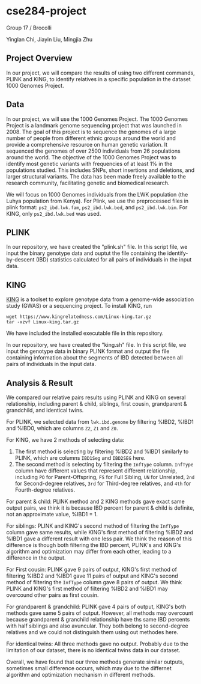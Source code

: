 # cse284-project
Group 17 / Brocolli

Yinglan Chi, Jiayin Liu, Mingjia Zhu

## Project Overview

In our project, we will compare the results of using two different commands, PLINK and KING, to identify relatives in a specific population in the dataset 1000 Genomes Project.

## Data

In our project, we will use the 1000 Genomes Project. The 1000 Genomes Project is a landmark genome sequencing project that was launched in 2008. The goal of this project is to sequence the genomes of a large number of people from different ethnic groups around the world and provide a comprehensive resource on human genetic variation. It sequenced the genomes of over 2500 individuals from 26 populations around the world. The objective of the 1000 Genomes Project was to identify most genetic variants with frequencies of at least 1% in the populations studied. This includes SNPs, short insertions and deletions, and larger structural variants. The data has been made freely available to the research community, facilitating genetic and biomedical research.

We will focus on 1000 Genomes individuals from the LWK population (the Luhya population from Kenya). For Plink, we use the preprocessed files in plink format: `ps2_ibd.lwk.fam`, `ps2_ibd.lwk.bed`, and `ps2_ibd.lwk.bim`. For KING, only `ps2_ibd.lwk.bed` was used.

## PLINK

In our repository, we have created the "plink.sh" file. In this script file, we input the binary genotype data and ouptut the file containing the identify-by-descent (IBD) statistics calculated for all pairs of individuals in the input data.

## KING

[KING](https://www.kingrelatedness.com/manual.shtml) is a toolset to explore genotype data from a genome-wide association study (GWAS) or a sequencing project. To install KING, run

```
wget https://www.kingrelatedness.com/Linux-king.tar.gz
tar -xzvf Linux-king.tar.gz
```

We have included the installed executable file in this repository.

In our repository, we have created the "king.sh" file. In this script file, we input the genotype data in binary PLINK format and output the file containing information about the segments of IBD detected between all pairs of individuals in the input data.

## Analysis & Result

We compared our relative pairs results using PLINK and KING on several relationship, including parent & child, siblings, first cousin, grandparent & grandchild, and identical twins.

For PLINK, we selected data from `lwk.ibd.genome` by filtering %IBD2, %IBD1 and %IBD0, which are columns `Z2`, `Z1` and `Z0`.

For KING, we have 2 methods of selecting data:

1. The first method is selecting by filtering %IBD2 and %IBD1 similarly to PLINK, which are columns `IBD1Seg` and `IBD2SEG` here.
2. The second method is selecting by filtering the `InfType` column. `InfType` column have different values that represent different relationship, including `PO` for Parent-Offspring, `FS` for Full Sibling, `UN` for Unrelated, `2nd` for Second-degree relatives, `3rd` for Third-degree relatives, and `4th` for Fourth-degree relatives.

For parent & child:
PLINK method and 2 KING methods gave exact same output pairs, we think it is because IBD percent for parent & child is definite, not an approximate value, %IBD1 = 1.

For siblings:
PLINK and KING's second method of filtering the `InfType` column gave same results, while KING's first method of filtering %IBD2 and %IBD1 gave a different result with one less pair. We think the reason of this difference is though both filtering the IBD percent, PLINK's and KING's algorithm and optimization may differ from each other, leading to a difference in the output.

For First cousin:
PLINK gave 9 pairs of output, KING's first method of filtering %IBD2 and %IBD1 gave 11 pairs of output and KING's second method of filtering the `InfType` column gave 8 pairs of output. We think PLINK and KING's first method of filtering %IBD2 and %IBD1 may overcound other pairs as first cousin.

For grandparent & grandchild:
PLINK gave 4 pairs of output, KING's both methods gave same 5 pairs of output. However, all methods may overcount because grandparent & granchild relationship have ths same IBD percents with half siblings and also avuncular. They both belong to second-degree relatives and we could not distinguish them using out methodes here.

For identical twins:
All three methods gave no output. Probably due to the limitation of our dataset, there is no identical twins data in our dataset.

Overall, we have found that our three methods generate similar outputs, sometimes small difference occurs, which may due to the differnet algorithm and optimization mechanism in different methods.
